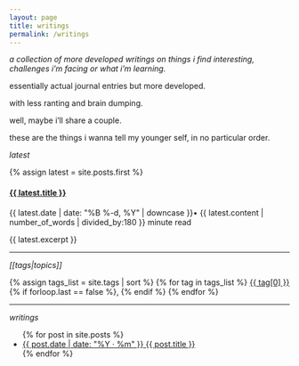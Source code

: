 ```yaml
---
layout: page
title: writings
permalink: /writings
---
```

*a collection of more developed writings on things i find interesting, challenges i’m facing or what i’m learning.*

essentially actual journal entries but more developed.

with less ranting and brain dumping.

well, maybe i’ll share a couple.

these are the things i wanna tell my younger self, in no particular order.

*latest*

{% assign latest = site.posts.first %}
<h4><a href="{{ latest.url }}">{{ latest.title }}</a></h4>
<p>{{ latest.date | date: "%B %-d, %Y" | downcase }}• {{ latest.content | number_of_words | divided_by:180 }} minute read</p>

<p>{{ latest.excerpt }}</p>

<hr>

*[[tags|topics]]*

<div class="topics">
{% assign tags_list = site.tags | sort %}
{% for tag in tags_list %}
  <a href="{{ site.baseurl }}/tag/{{ tag[0] | slugify }}/">{{ tag[0] }}</a>{% if forloop.last == false %}, {% endif %}
{% endfor %}
</div>

<hr>

*writings*

<ul class="post-list">
  {% for post in site.posts %}
    <li>
      <a class="post-link" href="{{ post.url }}">
        <span class="post-date">{{ post.date | date: "%Y · %m" }}</span>
        <span class="post-title">{{ post.title }}</span>
      </a>
    </li>
  {% endfor %}
</ul>